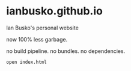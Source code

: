 # ianbusko.github.io
Ian Busko's personal website

now 100% less garbage.

no build pipeline. no bundles. no dependencies.

``` bash
open index.html
```